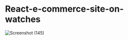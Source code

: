 # React-e-commerce-site-on-watches
![Screenshot (145)](https://user-images.githubusercontent.com/95564073/202836500-5b61ab25-da86-4f3a-8fac-0a14162fd53d.png)
